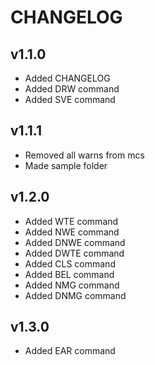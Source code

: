 # CHANGELOG

## v1.1.0
 - Added CHANGELOG
 - Added DRW command
 - Added SVE command
## v1.1.1
 - Removed all warns from mcs
 - Made sample folder
## v1.2.0
 - Added WTE command
 - Added NWE command
 - Added DNWE command
 - Added DWTE command
 - Added CLS command
 - Added BEL command
 - Added NMG command
 - Added DNMG command
## v1.3.0
 - Added EAR command